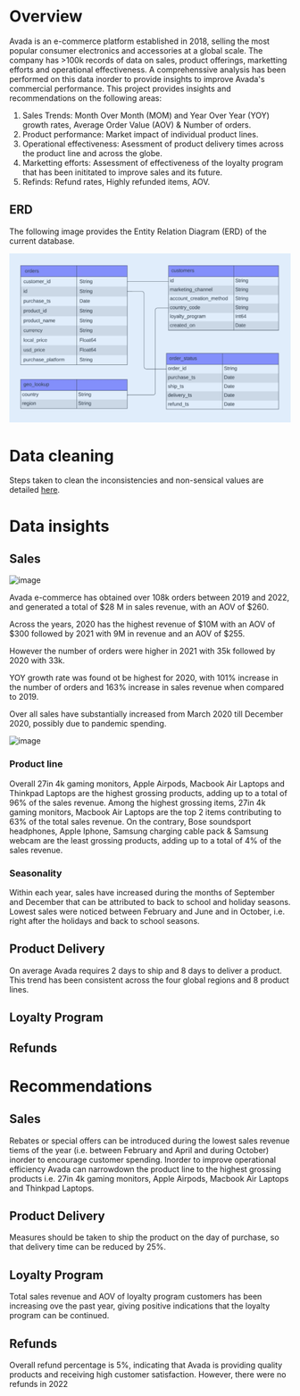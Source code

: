 
# Overview

Avada is an e-commerce platform established in 2018, selling the most popular consumer electronics and accessories at a global scale.
The company has >100k records of data on sales, product offerings, marketting efforts and operational effectiveness. 
A comprehenssive analysis has been performed on this data inorder to provide insights to improve Avada's commercial performance.
This project provides insights and recommendations on the following areas:
1. Sales Trends: Month Over Month (MOM) and Year Over Year (YOY) growth rates, Average Order Value (AOV) & Number of orders.
2. Product performance: Market impact of individual product lines.
3. Operational effectiveness: Asessment of product delivery times across the product line and across the globe.
4. Marketting efforts: Assessment of effectiveness of the loyalty program that has been inititated to improve sales and its future.
5. Refinds: Refund rates, Highly refunded items, AOV.

## ERD
The following image provides the Entity Relation Diagram (ERD) of the current database.

![Image ALT](https://github.com/shilpakarumanchi/Avada-e-commerce/blob/cc68913111f297ffdfe4c47ef0bf36e37101e2fd/ERD.png)

# Data cleaning
Steps taken to clean the inconsistencies and non-sensical values are detailed [here](https://github.com/shilpakarumanchi/Avada-e-commerce/blob/f541a30ab36c7882ae310ac77c14eef550c869cc/Avada_issue_log.xlsx).

# Data insights
## Sales 
![image](https://github.com/user-attachments/assets/a7060bcd-98e1-4ee7-b4d9-f8834f15b458)

Avada e-commerce has obtained over 108k orders between 2019 and 2022, and generated a total of $28 M in sales revenue, with an AOV of $260.

Across the years, 2020 has the highest revenue of $10M with an AOV of $300 followed by 2021 with 9M in revenue and an AOV of $255.

However the number of orders were higher in 2021 with 35k followed by 2020 with 33k.

YOY growth rate was found ot be highest for 2020, with 101% increase in the number of orders and 163% increase in sales revenue when compared to 2019.

Over all sales have substantially increased from March 2020 till December 2020, possibly due to pandemic spending.

![image](https://github.com/user-attachments/assets/9828cec6-52e3-4d45-8280-78988ddd32ae)
	
### Product line
Overall 27in 4k gaming monitors, Apple Airpods, Macbook Air Laptops and Thinkpad Laptops are the highest grossing products, adding up to a total of 96% of the sales revenue. 
Among the highest grossing items, 27in 4k gaming monitors, Macbook Air Laptops are the top 2 items contributing to 63% of the total sales revenue. On the contrary, Bose soundsport headphones, Apple Iphone, Samsung charging cable pack & Samsung webcam are the least grossing products, adding up to a total of 4% of the sales revenue.
### Seasonality
Within each year, sales have increased during the months of September and December that can be attributed to back to school and holiday seasons.
Lowest sales were noticed between February and June and in October, i.e. right after the holidays and back to school seasons. 

## Product Delivery
On average Avada requires 2 days to ship and 8 days to deliver a product. This trend has been consistent across the four global regions and 8 product lines.
## Loyalty Program
## Refunds


# Recommendations
## Sales 
Rebates or special offers can be introduced during the lowest sales revenue tiems of the year (i.e. between February and April and during October) inorder to encourage customer spending.
Inorder to improve operational efficiency Avada can narrowdown the product line to the highest grossing products i.e. 27in 4k gaming monitors, Apple Airpods, Macbook Air Laptops and Thinkpad Laptops.
## Product Delivery
Measures should be taken to ship the product on the day of purchase, so that delivery time can be reduced by 25%. 
## Loyalty Program
Total sales revenue and AOV of loyalty program customers has been increasing ove the past year, giving positive indications that the loyalty program can be continued.
## Refunds
Overall refund percentage is 5%, indicating that Avada is providing quality products and receiving high customer satisfaction.
However, there were no refunds in 2022
